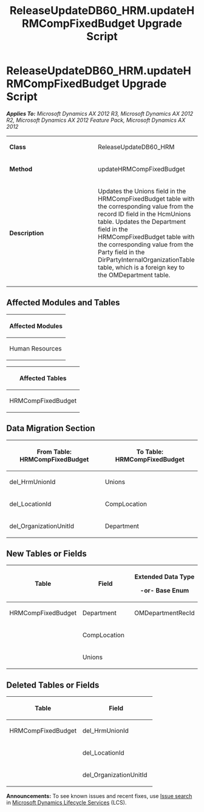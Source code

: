 ﻿---
title: ReleaseUpdateDB60_HRM.updateHRMCompFixedBudget Upgrade Script
TOCTitle: ReleaseUpdateDB60_HRM.updateHRMCompFixedBudget Upgrade Script
ms:assetid: 8446c35e-989a-51fd-9c6a-57db84ddb854
ms:mtpsurl: https://msdn.microsoft.com/en-us/library/JJ686002(v=AX.60)
ms:contentKeyID: 49709454
ms.date: 05/18/2015
mtps_version: v=AX.60
---

# ReleaseUpdateDB60\_HRM.updateHRMCompFixedBudget Upgrade Script 


_**Applies To:** Microsoft Dynamics AX 2012 R3, Microsoft Dynamics AX 2012 R2, Microsoft Dynamics AX 2012 Feature Pack, Microsoft Dynamics AX 2012_

<table>
<colgroup>
<col style="width: 50%" />
<col style="width: 50%" />
</colgroup>
<tbody>
<tr class="odd">
<td><p><strong>Class</strong></p></td>
<td><p>ReleaseUpdateDB60_HRM</p></td>
</tr>
<tr class="even">
<td><p><strong>Method</strong></p></td>
<td><p>updateHRMCompFixedBudget</p></td>
</tr>
<tr class="odd">
<td><p><strong>Description</strong></p></td>
<td><p>Updates the Unions field in the HRMCompFixedBudget table with the corresponding value from the record ID field in the HcmUnions table. Updates the Department field in the HRMCompFixedBudget table with the corresponding value from the Party field in the DirPartyInternalOrganizationTable table, which is a foreign key to the OMDepartment table.</p></td>
</tr>
</tbody>
</table>


## Affected Modules and Tables

<table>
<colgroup>
<col style="width: 100%" />
</colgroup>
<thead>
<tr class="header">
<th><p>Affected Modules</p></th>
</tr>
</thead>
<tbody>
<tr class="odd">
<td><p>Human Resources</p></td>
</tr>
</tbody>
</table>


<table>
<colgroup>
<col style="width: 100%" />
</colgroup>
<thead>
<tr class="header">
<th><p>Affected Tables</p></th>
</tr>
</thead>
<tbody>
<tr class="odd">
<td><p>HRMCompFixedBudget</p></td>
</tr>
</tbody>
</table>


## Data Migration Section

<table>
<colgroup>
<col style="width: 50%" />
<col style="width: 50%" />
</colgroup>
<thead>
<tr class="header">
<th><p>From Table: HRMCompFixedBudget</p></th>
<th><p>To Table: HRMCompFixedBudget</p></th>
</tr>
</thead>
<tbody>
<tr class="odd">
<td><p>del_HrmUnionId</p></td>
<td><p>Unions</p></td>
</tr>
<tr class="even">
<td><p>del_LocationId</p></td>
<td><p>CompLocation</p></td>
</tr>
<tr class="odd">
<td><p>del_OrganizationUnitId</p></td>
<td><p>Department</p></td>
</tr>
</tbody>
</table>


## New Tables or Fields

<table>
<colgroup>
<col style="width: 33%" />
<col style="width: 33%" />
<col style="width: 33%" />
</colgroup>
<thead>
<tr class="header">
<th><p>Table</p></th>
<th><p>Field</p></th>
<th><p>Extended Data Type</p>
<p>-or- Base Enum</p></th>
</tr>
</thead>
<tbody>
<tr class="odd">
<td><p>HRMCompFixedBudget</p></td>
<td><p>Department</p></td>
<td><p>OMDepartmentRecId</p></td>
</tr>
<tr class="even">
<td><p></p></td>
<td><p>CompLocation</p></td>
<td><p></p></td>
</tr>
<tr class="odd">
<td><p></p></td>
<td><p>Unions</p></td>
<td><p></p></td>
</tr>
</tbody>
</table>


## Deleted Tables or Fields

<table>
<colgroup>
<col style="width: 50%" />
<col style="width: 50%" />
</colgroup>
<thead>
<tr class="header">
<th><p>Table</p></th>
<th><p>Field</p></th>
</tr>
</thead>
<tbody>
<tr class="odd">
<td><p>HRMCompFixedBudget</p></td>
<td><p>del_HrmUnionId</p></td>
</tr>
<tr class="even">
<td><p></p></td>
<td><p>del_LocationId</p></td>
</tr>
<tr class="odd">
<td><p></p></td>
<td><p>del_OrganizationUnitId</p></td>
</tr>
</tbody>
</table>

  
**Announcements:** To see known issues and recent fixes, use [Issue search](http://go.microsoft.com/fwlink/?linkid=389258) in [Microsoft Dynamics Lifecycle Services](http://go.microsoft.com/fwlink/?linkid=306505) (LCS).

